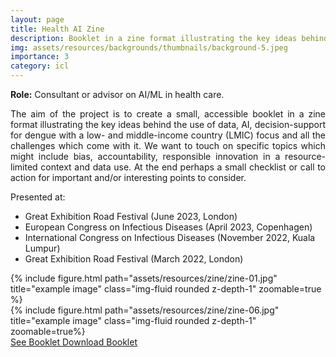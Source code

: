 ```yaml
---
layout: page
title: Health AI Zine
description: Booklet in a zine format illustrating the key ideas behind the use of data and AI for decision-support in health-care.
img: assets/resources/backgrounds/thumbnails/background-5.jpeg
importance: 3
category: icl
---
```


<b>Role:</b> Consultant or advisor on AI/ML in health care.

<p align="justify">
    The aim of the project is to create a small, accessible booklet in a zine format 
    illustrating the key ideas behind the use of data, AI, decision-support for dengue 
    with a low- and middle-income country (LMIC) focus and all the challenges which come 
    with it. We want to touch on specific topics which might include bias, accountability, 
    responsible innovation in a resource-limited context and data use. At the end perhaps 
    a small checklist or call to action for important and/or interesting points to consider.
</p>

Presented at:
<ul>
    <li>Great Exhibition Road Festival (June 2023, London)</li>
    <li>European Congress on Infectious Diseases (April 2023, Copenhagen)</li>
    <li>International Congress on Infectious Diseases (November 2022, Kuala Lumpur)</li>
    <li>Great Exhibition Road Festival (March 2022, London)</li>
</ul>

<div class="row justify-content-sm-center">
    <div class="col-sm-6 mt-3 mt-md-0">
        {% include figure.html path="assets/resources/zine/zine-01.jpg" title="example image" class="img-fluid rounded z-depth-1" zoomable=true %}
    </div>
    <div class="col-sm-6 mt-3 mt-md-0">
        {% include figure.html path="assets/resources/zine/zine-06.jpg" title="example image" class="img-fluid rounded z-depth-1" zoomable=true%}
    </div>
</div>

<div class="row">
    <a href="https://bahp.github.io/flipbooks/bookshelves/bs1/index.html" class="btn">
        See Booklet
    </a>
    <a href="https://github.com/bahp/flipbooks/blob/main/aihealth/zine/zine.pdf" class="btn">
        Download Booklet
    </a>
</div>